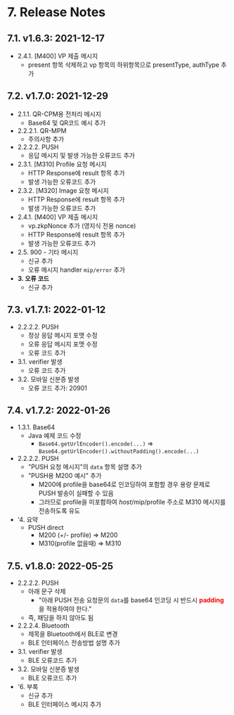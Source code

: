# 7. Release Notes

## 7.1. v1.6.3: 2021-12-17

* 2.4.1. [M400] VP 제출 메시지
    * present 항목 삭제하고 vp 항목의 하위항목으로 presentType, authType 추가


## 7.2. v1.7.0: 2021-12-29

* 2.1.1. QR-CPM용 전처리 메시지
    * Base64 및 QR코드 예시 추가
* 2.2.2.1. QR-MPM
    * 주의사항 추가
* 2.2.2.2. PUSH
    * 응답 메시지 및 발생 가능한 오류코드 추가
* 2.3.1. [M310] Profile 요청 메시지
    * HTTP Response에 result 항목 추가
    * 발생 가능한 오류코드 추가
* 2.3.2. [M320] Image 요청 메시지
    * HTTP Response에 result 항목 추가
    * 발생 가능한 오류코드 추가
* 2.4.1. [M400] VP 제출 메시지
    * vp.zkpNonce 추가 (영지식 전용 nonce)
    * HTTP Response에 result 항목 추가
    * 발생 가능한 오류코드 추가
* 2.5. 900 - 기타 메시지
    * 신규 추가
    * 오류 메시지 handler `mip/error` 추가
* **3. 오류 코드**
    * 신규 추가

## 7.3. v1.7.1: 2022-01-12

* 2.2.2.2. PUSH
    * 정상 응답 메시지 포맷 수정
    * 오류 응답 메시지 포맷 수정
    * 오류 코드 추가
* 3.1. verifier 발생
    * 오류 코드 추가
* 3.2. 모바일 신분증 발생
    * 오류 코드 추가: 20901

## 7.4. v1.7.2: 2022-01-26

* 1.3.1. Base64
    * Java 예제 코드 수정
        * `Base64.getUrlEncoder().encode(...)` => `Base64.getUrlEncoder().withoutPadding().encode(...)`
* 2.2.2.2. PUSH
    * "PUSH 요청 메시지"의 `data` 항목 설명 추가
    * "PUSH용 M200 예시" 추가
        * M200에 profile을 base64로 인코딩하여 포함할 경우 용량 문제로 PUSH 발송이 실패할 수 있음
        * 그러므로 profile을 미포함하여 *host*/mip/profile 주소로 M310 메시지를 전송하도록 유도
* '4. 요약
    * PUSH direct
        * M200 (+/- profile) => M200
        * M310(profile 없을때) => M310


## 7.5. v1.8.0: 2022-05-25

* 2.2.2.2. PUSH
    * 아래 문구 삭제
        * "아래 PUSH 전송 요청문의 `data`를 base64 인코딩 시 반드시 <span style="color:red">**padding**</span>을 적용하여야 한다."
    * 즉, 패딩을 하지 않아도 됨
* 2.2.2.4. Bluetooth
    * 제목을 Bluetooth에서 BLE로 변경
    * BLE 인터페이스 전송방법 설명 추가
* 3.1. verifier 발생
    * BLE 오류코드 추가
* 3.2. 모바일 신분증 발생
    * BLE 오류코드 추가
* '6. 부록
    * 신규 추가
    * BLE 인터페이스 메시지 추가
